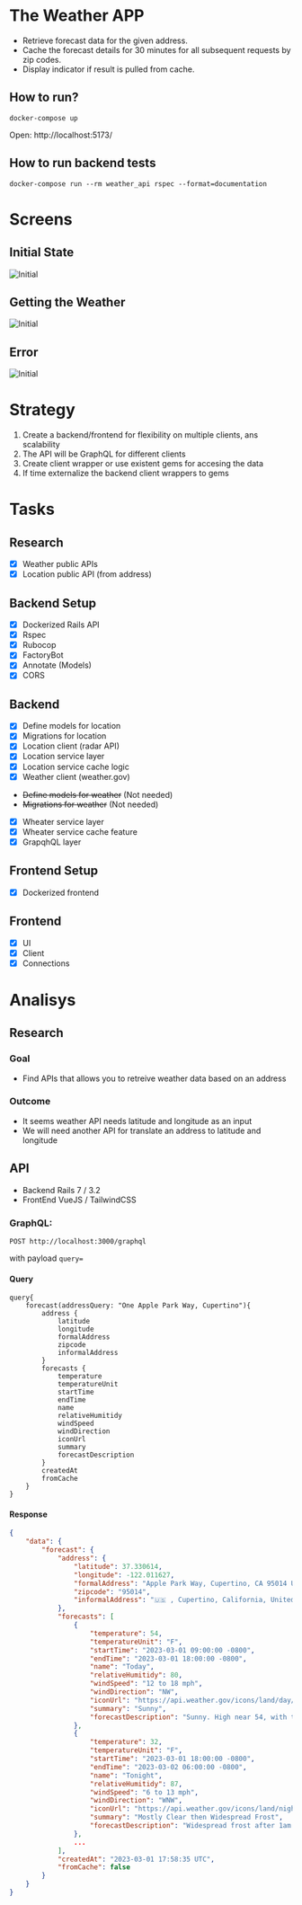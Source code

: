 # The Weather APP

- Retrieve forecast data for the given address.
- Cache the forecast details for 30 minutes for all subsequent requests by zip codes.
- Display indicator if result is pulled from cache.

## How to run?

```
docker-compose up
```

Open: http://localhost:5173/

## How to run backend tests

```
docker-compose run --rm weather_api rspec --format=documentation
```

# Screens

## Initial State

![Initial](/docs/images/initial.png)

## Getting the Weather

![Initial](/docs/images/weather.png)

## Error

![Initial](/docs/images/error.png)


# Strategy

1. Create a backend/frontend for flexibility on multiple clients, ans scalability
2. The API will be GraphQL for different clients
3. Create client wrapper or use existent gems for accesing the data
4. If time externalize the backend client wrappers to gems

# Tasks

## Research
- [x] Weather public APIs
- [x] Location public API (from address)

## Backend Setup
- [x] Dockerized Rails API
- [x] Rspec
- [x] Rubocop
- [x] FactoryBot
- [x] Annotate (Models)
- [x] CORS

## Backend
- [x] Define models for location
- [x] Migrations for location
- [x] Location client (radar API)
- [x] Location service layer
- [x] Location service cache logic
- [x] Weather client (weather.gov)
- ~~Define models for weather~~ (Not needed)
- ~~Migrations for weather~~ (Not needed)
- [x] Wheater service layer
- [x] Wheater service cache feature
- [x] GrapqhQL layer

## Frontend Setup
- [x] Dockerized frontend

## Frontend
- [x] UI
- [x] Client
- [x] Connections

# Analisys

## Research

### Goal
- Find APIs that allows you to retreive weather data based on an address

### Outcome
- It seems weather API needs latitude and longitude as an input
- We will need another API for translate an address to latitude and longitude

## API

- Backend Rails 7 / 3.2
- FrontEnd VueJS / TailwindCSS

### GraphQL:

```
POST http://localhost:3000/graphql
```

with payload `query=`

#### Query
```grapql
query{
    forecast(addressQuery: "One Apple Park Way, Cupertino"){
        address {
            latitude
            longitude
            formalAddress
            zipcode
            informalAddress
        }
        forecasts {
            temperature
            temperatureUnit
            startTime
            endTime
            name
            relativeHumitidy
            windSpeed
            windDirection
            iconUrl
            summary
            forecastDescription
        }
        createdAt
        fromCache
    }
}
```
#### Response
```json
{
    "data": {
        "forecast": {
            "address": {
                "latitude": 37.330614,
                "longitude": -122.011627,
                "formalAddress": "Apple Park Way, Cupertino, CA 95014 USA",
                "zipcode": "95014",
                "informalAddress": "🇺🇸 , Cupertino, California, United States"
            },
            "forecasts": [
                {
                    "temperature": 54,
                    "temperatureUnit": "F",
                    "startTime": "2023-03-01 09:00:00 -0800",
                    "endTime": "2023-03-01 18:00:00 -0800",
                    "name": "Today",
                    "relativeHumitidy": 80,
                    "windSpeed": "12 to 18 mph",
                    "windDirection": "NW",
                    "iconUrl": "https://api.weather.gov/icons/land/day/few?size=medium",
                    "summary": "Sunny",
                    "forecastDescription": "Sunny. High near 54, with temperatures falling to around 52 in the afternoon. Northwest wind 12 to 18 mph, with gusts as high as 24 mph."
                },
                {
                    "temperature": 32,
                    "temperatureUnit": "F",
                    "startTime": "2023-03-01 18:00:00 -0800",
                    "endTime": "2023-03-02 06:00:00 -0800",
                    "name": "Tonight",
                    "relativeHumitidy": 87,
                    "windSpeed": "6 to 13 mph",
                    "windDirection": "WNW",
                    "iconUrl": "https://api.weather.gov/icons/land/night/few?size=medium",
                    "summary": "Mostly Clear then Widespread Frost",
                    "forecastDescription": "Widespread frost after 1am. Mostly clear. Low around 32, with temperatures rising to around 34 overnight. West northwest wind 6 to 13 mph."
                },
                ...
            ],
            "createdAt": "2023-03-01 17:58:35 UTC",
            "fromCache": false
        }
    }
}
```

